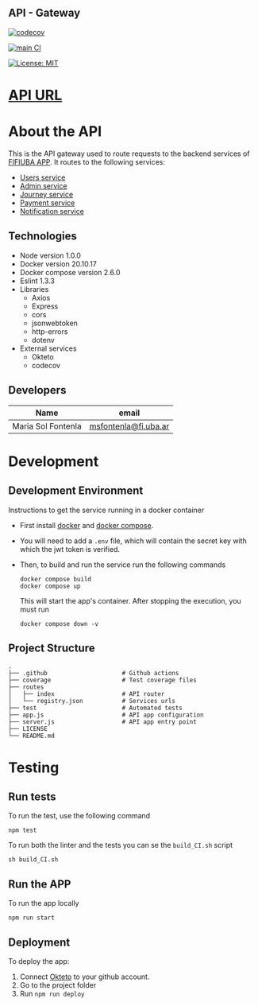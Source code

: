 ## API - Gateway
[![codecov](https://codecov.io/gh/Fifiuba/api-gateway-service/branch/develop/graph/badge.svg?token=LPG5XIVJXL)]([https://codecov.io/gh/Fifiuba/api-gateway-service](https://app.codecov.io/gh/Fifiuba/api-gateway-service/tree/develop))

[![main CI](https://github.com/Fifiuba/api-gateway-service/actions/workflows/main.yml/badge.svg?branch=develop)](https://github.com/Fifiuba/api-gateway-service/actions/workflows/main.yml)

[![License: MIT](https://img.shields.io/badge/License-MIT-green.svg)](https://github.com/Fifiuba/api-gateway-service/blob/develop/LICENSE)

# [API URL](https://api-gateway-solfonte.cloud.okteto.net/)

# About the API

This is the API gateway used to route requests to the backend services of [FIFIUBA APP](https://github.com/Fifiuba). It routes to the following services:
* [Users service](https://backend-agustinaa235.cloud.okteto.net/docs)
* [Admin service](https://backend-alejovillores.cloud.okteto.net/docs)
* [Journey service](https://journey-service-solfonte.cloud.okteto.net/docs)
* [Payment service](https://payment-service-solfonte.cloud.okteto.net/)
* [Notification service](https://notifications-service-alejovillores.cloud.okteto.net) 

## Technologies
* Node version 1.0.0
* Docker version 20.10.17
* Docker compose version 2.6.0
* Eslint 1.3.3
* Libraries
    * Axios
    * Express
    * cors
    * jsonwebtoken
    * http-errors
    * dotenv
* External services
    * Okteto
    * codecov

## Developers
|Name                | email                |
|--------------------|----------------------|
| Maria Sol Fontenla | msfontenla@fi.uba.ar |


# Development 

## Development Environment

Instructions to get the service running in a docker container

* First install [docker](https://docs.docker.com/engine/install/) and [docker compose](https://docs.docker.com/compose/install/other/).

* You will need to add a `.env` file, which will contain the secret key with which the jwt token is verified. 

* Then, to build and run the service run the following commands
    ```
    docker compose build
    docker compose up
    ```

    This will start the app's container. After stopping the execution, you must run
    ```
    docker compose down -v
    ```
## Project Structure 

```
.
├── .github                     # Github actions
├── coverage                    # Test coverage files
├── routes                  
│   ├── index                   # API router
│   └── registry.json           # Services urls
├── test                        # Automated tests
├── app.js                      # API app configuration
├── server.js                   # API app entry point
├── LICENSE
└── README.md
```

# Testing
## Run tests
To run the test, use the following command
```
npm test
```
To run both the linter and the tests you can se the `build_CI.sh` script
```
sh build_CI.sh
```

## Run the APP
To run the app locally
```
npm run start
```

## Deployment

To deploy the app:  
1. Connect [Okteto](https://www.okteto.com/) to your github account.
2. Go to the project folder
3. Run `npm run deploy`
